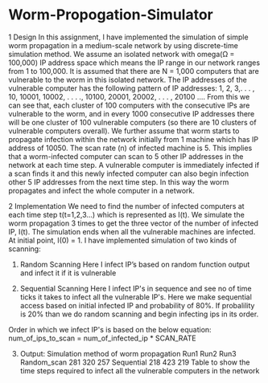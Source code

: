 # Worm-Propogation-Simulator

1 Design 
In this assignment, I have implemented the simulation of simple worm propagation in a medium-scale 
network by using discrete-time simulation method. We assume an isolated network with omega(Ω = 
100,000) IP address space which means the IP range in our network ranges from 1 to 100,000. It is 
assumed that there are N = 1,000 computers that are vulnerable to the worm in this isolated network. 
The IP addresses of the vulnerable computer has the following pattern of IP addresses: 
1, 2, 3,. . . , 10, 
10001, 10002, . . . ., 10100, 
20001, 20002, . . . , 20100
....
From this we can see that, each cluster of 100 computers with the consecutive IPs are vulnerable to the 
worm, and in every 1000 consecutive IP addresses there will be one cluster of 100 vulnerable computers 
(so there are 10 clusters of vulnerable computers overall). We further assume that worm starts to 
propagate infection within the network initially from 1 machine which has IP address of 10050. The scan 
rate (n) of infected machine is 5. This implies that a worm-infected computer can scan to 5 other IP 
addresses in the network at each time step. A vulnerable computer is immediately infected if a scan 
finds it and this newly infected computer can also begin infection other 5 IP addresses from the next 
time step. In this way the worm propagates and infect the whole computer in a network.


2 Implementation 
We need to find the number of infected computers at each time step t(t=1,2,3...) which is represented 
as I(t). We simulate the worm propagation 3 times to get the three vector of the number of infected IP, 
I(t). The simulation ends when all the vulnerable machines are infected. At initial point, I(0) = 1. I have 
implemented simulation of two kinds of scanning:

1) Random Scanning
Here I infect IP’s based on random function output and infect it if it is vulnerable

2) Sequential Scanning
Here I infect IP's in sequence and see no of time ticks it takes to infect all the vulnerable IP's. Here we make sequential access based on initial infected IP and probability of 80%. If probalility is 20% than we do random scanning and begin infecting ips in its order.

Order in which we infect IP's is based on the below equation:
num_of_ips_to_scan = num_of_infected_ip * SCAN_RATE

3. Output:
Simulation method of worm propagation
              Run1 Run2 Run3
Random_scan   281 320 257
Sequential    218 423 219
Table to show the time steps required to infect all the vulnerable computers in the network

